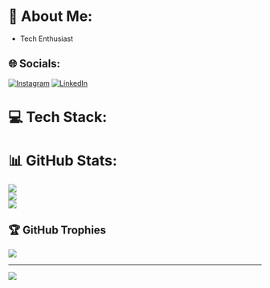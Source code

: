 # 💫 About Me:
- Tech Enthusiast 


## 🌐 Socials:
[![Instagram](https://img.shields.io/badge/Instagram-%23E4405F.svg?logo=Instagram&logoColor=white)](https://instagram.com/sourabh.shenoy) [![LinkedIn](https://img.shields.io/badge/LinkedIn-%230077B5.svg?logo=linkedin&logoColor=white)](https://linkedin.com/in/sourabh-shenoy-4b8781232) 

# 💻 Tech Stack:

# 📊 GitHub Stats:
![](https://github-readme-stats.vercel.app/api?username=sourabhshenoy04&theme=dark&hide_border=false&include_all_commits=true&count_private=false)<br/>
![](https://github-readme-streak-stats.herokuapp.com/?user=sourabhshenoy04&theme=dark&hide_border=false)<br/>
![](https://github-readme-stats.vercel.app/api/top-langs/?username=sourabhshenoy04&theme=dark&hide_border=false&include_all_commits=true&count_private=false&layout=compact)

## 🏆 GitHub Trophies
![](https://github-profile-trophy.vercel.app/?username=sourabhshenoy04&theme=radical&no-frame=false&no-bg=false&margin-w=4)

---
[![](https://visitcount.itsvg.in/api?id=sourabhshenoy04&icon=0&color=0)](https://visitcount.itsvg.in)

<!-- Proudly created with GPRM ( https://gprm.itsvg.in ) -->
